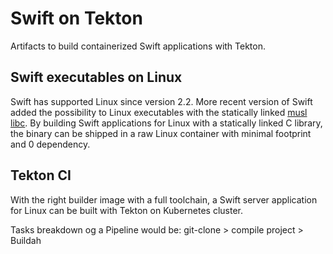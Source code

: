 # Swift on Tekton
Artifacts to build containerized Swift applications with Tekton.

## Swift executables on Linux
Swift has supported Linux since version 2.2.
More recent version of Swift added the possibility to Linux executables with the statically linked [musl libc](https://musl.libc.org).
By building Swift applications for Linux with a statically linked C library, the binary can be shipped in a raw Linux container with minimal footprint and 0 dependency.

## Tekton CI
With the right builder image with a full toolchain, a Swift server application for Linux can be built with Tekton on Kubernetes cluster.

Tasks breakdown og a Pipeline would be:
git-clone > compile project > Buildah
